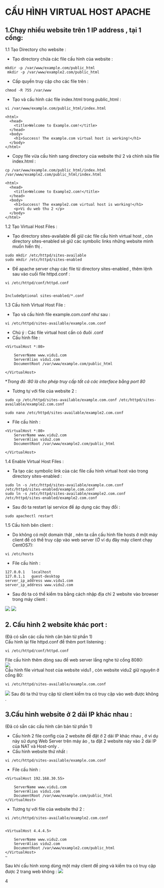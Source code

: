 # CẤU HÌNH VIRTUAL HOST APACHE  

## 1.Chạy nhiều website trên 1  IP address , tại 1 cổng:  
1.1 Tạo Directory cho website :  
 - Tạo directory chứa các file cấu hình của website :  
 ```
 mkdir -p /var/www/example.com/public_html
  mkdir -p /var/www/example2.com/public_html
 ```  
 - Cấp quyền truy cập cho các file trên :  
 ```
 chmod -R 755 /var/www  
 ```  
- Tạo và cấu hình các file index.html trong public_html :  
```
vi /var/www/example.com/public_html/index.html  
```  

```
<html>
  <head>
    <title>Welcome to Example.com!</title>
  </head>
  <body>
    <h1>Success! The example.com virtual host is working!</h1>
  </body>
</html>
```  
- Copy file vừa cấu hình sang directory của website thứ 2 và chỉnh sửa file index.html :  
```
cp /var/www/example.com/public_html/index.html /var/www/example2.com/public_html/index.html
```  
```
<html>
  <head>
    <title>Welcome to Example2.com!</title>
  </head>
  <body>
    <h1>Success! The example2.com virtual host is working!</h1>
    <p>Vi du web thu 2 </p>  
  </body>
</html>

```  
1.2 Tạo Virtual Host Files :  
- Tạo directory sites-available để giữ các file cấu hình virtual host , còn directory sites-enabled sẽ giữ các symbolic links những website mình muốn hiển thị .  
```
sudo mkdir /etc/httpd/sites-available
sudo mkdir /etc/httpd/sites-enabled
```  
- Để apache server chạy các file từ directory sites-enabled , thêm lệnh sau vào cuối file httpd.conf :  
```
vi /etc/httpd/conf/httpd.conf


IncludeOptional sites-enabled/*.conf

```

1.3 Cấu hình Virtual Host File  :  
- Tạo và cấu hình file example.com.conf như sau :  
```
vi /etc/httpd/sites-available/example.com.conf
```  
- Chú ý : Các file virtual host cần có đuôi .conf    
- Cấu hình file :  
```
<VirtualHost *:80>

    ServerName www.vidu1.com  
    ServerAlias vidu1.com
    DocumentRoot /var/www/example.com/public_html
   
</VirtualHost>
```  
 **Trong đó *:80 là cho phép truy cấp tất cả các interface bằng port 80**

- Tương tự với file của website 2 :  
```
sudo cp /etc/httpd/sites-available/example.com.conf /etc/httpd/sites-available/example2.com.conf
```  
```
sudo nano /etc/httpd/sites-available/example2.com.conf
```  
- File cấu hình :  
```
<VirtualHost *:80>
    ServerName www.vidu2.com
    ServerAlias vidu2.com
    DocumentRoot /var/www/example2.com/public_html

</VirtualHost>
```  

1.4 Enable Virtual Host Files :  
- Ta tạo các symbolic link của các file cấu hình virtual host vào trong directory sites-enabled :  
```
sudo ln -s /etc/httpd/sites-available/example.com.conf /etc/httpd/sites-enabled/example.com.conf
sudo ln -s /etc/httpd/sites-available/example2.com.conf /etc/httpd/sites-enabled/example2.com.conf
```  
- Sau đó ta restart lại service để áp dụng các thay đổi :  
```
sudo apachectl restart  
```
1.5 Cấu hình bên client :  
- Do không có một domain thật , nên ta cần cấu hình file hosts ở một máy client để có thể truy cập vào web server (Ở ví dụ đây máy client chạy CentOS7):
```
vi /etc/hosts
```
- File cấu hình :  
```
127.0.0.1   localhost
127.0.1.1   guest-desktop
server_ip_address www.vidu1.com
server_ip_address www.vidu2.com
```
- Sau đó ta có thể kiểm tra bằng cách nhập địa chỉ 2 website vào browser trong máy client :  
<img src="https://i.imgur.com/Icevcb6.png">  
<img src="https://i.imgur.com/27mrmz7.png">  

## 2. Cấu hình 2 website khác port :
(Đã có sẵn các cấu hình căn bản từ phần 1)  
 Cấu hình lại file httpd.conf để thêm port listening :  
 ```
 vi /etc/httpd/conf/httpd.conf  
 ```
 File cấu hình thêm dòng sau để web server lắng nghe từ cổng 8080:    
<img src="https://i.imgur.com/zWQirex.png">  
Cấu hình file virtual host của website vidu1 , còn website vidu2 giữ nguyên ở cổng 80:
```  
vi /etc/httpd/sites-available/example.com.conf
```    
<img src="https://i.imgur.com/D7XxyHA.png">  
Sau đó ta thử truy cập từ client kiểm tra có truy cập vào web được không  .

## 3.Cấu hình website ở 2 dải IP khác nhau :  
(Đã có sẵn các cấu hình căn bản từ phần 1)  

- Cấu hình 2 file config của 2 website để đặt ở 2 dải IP khác nhau , ở ví dụ này sử dụng Web Server trên máy ảo , ta đặt 2 website này vào 2 dải IP của NAT và Host-only . 
- Cấu hình website thứ nhất :  
```
vi /etc/httpd/sites-available/example.com.conf
```

  - File cấu hình :
```  
<VirtualHost 192.168.30.55>

    ServerName www.vidu1.com
    ServerAlias vidu1.com
    DocumentRoot /var/www/example.com/public_html
</VirtualHost>
```  
- Tương tự với file của website thứ 2 :  
```
vi /etc/httpd/sites-available/example2.com.conf

```
```

<VirtualHost 4.4.4.5>

    ServerName www.vidu2.com
    ServerAlias vidu2.com
    DocumentRoot /var/www/example2.com/public_html
</VirtualHost>
~

```  
Sau khi cấu hình xong dùng một máy client để ping và kiểm tra có truy cập được 2 trang web không :
<img src="https://i.imgur.com/5Km8DCL.png">  



4